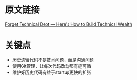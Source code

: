 # 原文链接
[Forget Technical Debt — Here's How to Build Technical Wealth](http://firstround.com/review/forget-technical-debt-heres-how-to-build-technical-wealth/)

# 关键点

- 历史遗留代码不是技术问题，而是沟通问题
- 使用Git管理，让每次代码改动都有迹可循
- 维护好历史代码有益于startup更快的扩张
